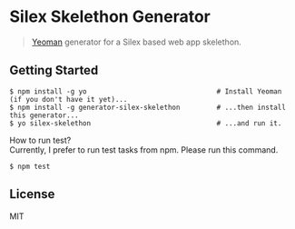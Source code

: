 # Silex Skelethon Generator

> [Yeoman](http://yeoman.io) generator for a Silex based web app skelethon. 

## Getting Started

```
$ npm install -g yo                                # Install Yeoman (if you don't have it yet)...
$ npm install -g generator-silex-skelethon         # ...then install this generator...
$ yo silex-skelethon                               # ...and run it.
```

How to run test?  
Currently, I prefer to run test tasks from npm. Please run this command.
```
$ npm test
```

## License

MIT
